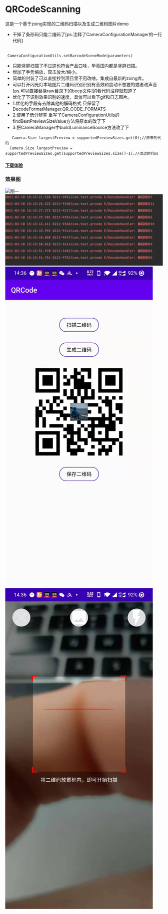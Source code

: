 # QRCodeScanning
这是一个基于zxing实现的二维码扫描以及生成二维码图片demo
* 干掉了条形码只能二维码了[ps.注释了CameraConfigurationManager的一行代码]
```

 CameraConfigurationUtils.setBarcodeSceneMode(parameters)  
```
 
* 只能竖屏扫描了不过这也符合产品口味，毕竟国内都是竖屏扫描。
* 增加了手势缩放，双击放大/缩小。
* 简单的封装了可以直接抄到项目里不用改啥，集成自最新的zxing库。
* 可以打开闪光灯本地图片二维码识别识别有音效和震动不想要的或者改声音[ps.可以直接替换raw目录下的beep文件]的看代码注释就知道了
* 优化了下识别效果识别的速度，具体可以看下gif和日志图片。
* 1.优化的手段有去除其他的解码格式 只保留了DecodeFormatManager.QR_CODE_FORMATS
* 2.使用了低分辨率 重写了CameraConfigurationUtils的findBestPreviewSizeValue方法将原本的改了下
* 3.把CameraManager中buildLuminanceSource方法改了下
```
   Camera.Size largestPreview = supportedPreviewSizes.get(0);//原来的代码
  Camera.Size largestPreview = supportedPreviewSizes.get(supportedPreviewSizes.size()-1);//改过的代码

```
#### [下载体验](https://github.com/SanYueSI/QRCodeScanning/releases/download/v1.0.0/app-debug.apk)
### 效果图
![图一](https://github.com/SanYueSI/QRCodeScanning/blob/main/4i4jr-q0obx.gif)
![图一](https://github.com/SanYueSI/QRCodeScanning/blob/main/461615362301_.pic_hd.jpg)
![图一](https://github.com/SanYueSI/QRCodeScanning/blob/main/451615271804_.pic.jpg)
![图二](https://github.com/SanYueSI/QRCodeScanning/blob/main/441615271803_.pic.jpg)
